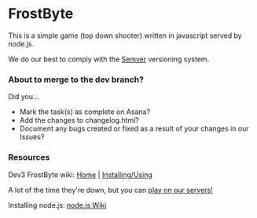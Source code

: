 # FrostByte
This is a simple game (top down shooter) written in javascript served by node.js.

We do our best to comply with the [Semver](http://semver.org/) versioning system.

### About to merge to the dev branch?
Did you...
- Mark the task(s) as complete on Asana?
- Add the changes to changelog.html?
- Document any bugs created or fixed as a result of your changes in our Issues?

### Resources
Dev3 FrostByte wiki:  [Home](http://gitlab.mke8.me/dev3/frostbyte/wikis/home)  |  [Installing/Using](http://gitlab.mke8.me/dev3/frostbyte/wikis/How-to-install)

A lot of the time they're down, but you can [play on our servers!](http://frostbyte.mke8.me/)

Installing node.js: [node.js Wiki](https://github.com/joyent/node/wiki/Installing-Node.js-via-package-manager)